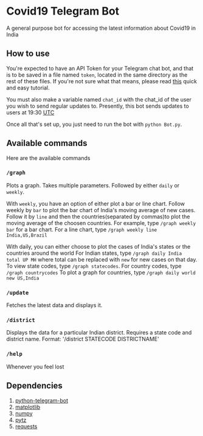 # Covid19 Telegram Bot
 A general purpose bot for accessing the latest information about Covid19 in India
 
 ## How to use
 
You're expected to have an API Token for your Telegram chat bot, and that is to be saved in a file named `token`, located in the same directory as the rest of these files. If you're not sure what that means, please read [this](https://www.siteguarding.com/en/how-to-get-telegram-bot-api-token) quick and easy tutorial.

You must also make a variable named `chat_id` with the chat_id of the user you wish to send regular updates to. Presently, this bot sends updates to users at 19:30 [UTC](time.is/utc)

Once all that's set up, you just need to run the bot with `python Bot.py`. 

## Available commands 

Here are the available commands

### `/graph` 

Plots a graph. Takes multiple parameters. Followed by either `daily` or `weekly`. 

With `weekly`, you have an option of either plot a bar or line chart. Follow weekly by `bar` to plot the bar chart of India's moving average of new cases. 
Follow it by `line` and then the countries(separated by commas)to plot the moving average of the choosen countries. For example, type `/graph weekly bar` for a bar chart. For a line chart, type `/graph weekly line India,US,Brazil` 

With daily, you can either choose to plot the cases of India's states or the countries around the world For Indian states, type `/graph daily India total UP MH` where total can be replaced with `new` for new cases on that day. To view state codes, type `/graph statecodes`. For country codes, type `/graph countrycodes` To plot a graph for countries, type `/graph daily world new US,India`

### `/update` 

Fetches the latest data and displays it.

### `/district`

Displays the data for a particular Indian district. Requires a state code and district name. Format: '/district STATECODE DISTRICTNAME'
### `/help`

Whenever you feel lost

## Dependencies

1. [python-telegram-bot](https://python-telegram-bot.org/)
2. [matplotlib](https://matplotlib.org/)
3. [numpy](https://numpy.org/)
4. [pytz](https://pypi.org/project/pytz/)
5. [requests](https://requests.readthedocs.io/en/master/)
